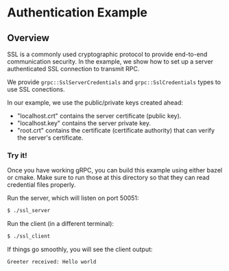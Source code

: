 # Authentication Example

## Overview

SSL is a commonly used cryptographic protocol to provide end-to-end
communication security. In the example, we show how to set up a server
authenticated SSL connection to transmit RPC.

We provide `grpc::SslServerCredentials` and `grpc::SslCredentials` types
to use SSL conections.

In our example, we use the public/private keys created ahead: 
* "localhost.crt" contains the server certificate (public key). 
* "localhost.key" contains the server private key. 
* "root.crt" contains the certificate (certificate authority)
that can verify the server's certificate.

### Try it!

Once you have working gRPC, you can build this example using either bazel or cmake.
Make sure to run those at this directory so that they can read credential files properly.

Run the server, which will listen on port 50051:

```sh
$ ./ssl_server
```

Run the client (in a different terminal):

```sh
$ ./ssl_client
```

If things go smoothly, you will see the client output:

```
Greeter received: Hello world
```
